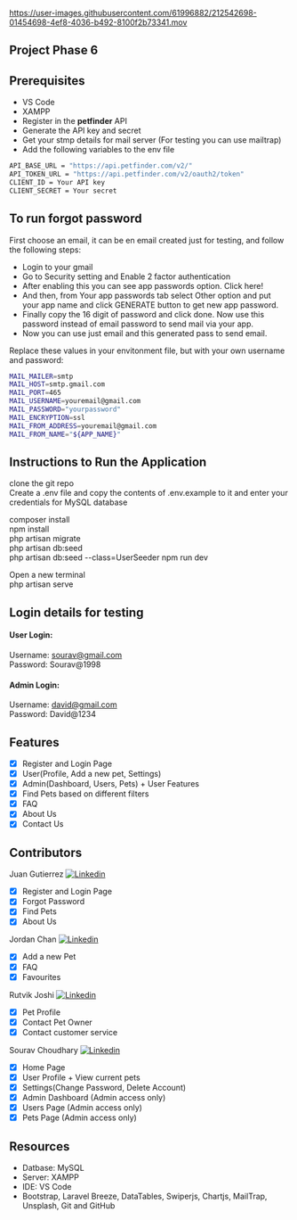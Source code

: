 

https://user-images.githubusercontent.com/61996882/212542698-01454698-4ef8-4036-b492-8100f2b73341.mov


## **Project Phase 6**

## Prerequisites

-   VS Code
-   XAMPP
-   Register in the **petfinder** API
-   Generate the API key and secret
-   Get your stmp details for mail server (For testing you can use mailtrap)
-   Add the following variables to the env file

```sh
API_BASE_URL = "https://api.petfinder.com/v2/"
API_TOKEN_URL = "https://api.petfinder.com/v2/oauth2/token"
CLIENT_ID = Your API key
CLIENT_SECRET = Your secret
```

## To run forgot password

First choose an email, it can be en email created just for testing, and follow the following steps:

-   Login to your gmail
-   Go to Security setting and Enable 2 factor authentication
-   After enabling this you can see app passwords option. Click here!
-   And then, from Your app passwords tab select Other option and put your app name and click GENERATE button to get new app password.
-   Finally copy the 16 digit of password and click done. Now use this password instead of email password to send mail via your app.
-   Now you can use just email and this generated pass to send email.

Replace these values in your envitonment file, but with your own username and password:

```sh
MAIL_MAILER=smtp
MAIL_HOST=smtp.gmail.com
MAIL_PORT=465
MAIL_USERNAME=youremail@gmail.com
MAIL_PASSWORD="yourpassword"
MAIL_ENCRYPTION=ssl
MAIL_FROM_ADDRESS=youremail@gmail.com
MAIL_FROM_NAME="${APP_NAME}"
```

## Instructions to Run the Application

clone the git repo  
Create a .env file and copy the contents of .env.example to it and enter your credentials for MySQL database

composer install  
npm install  
php artisan migrate  
php artisan db:seed  
php artisan db:seed --class=UserSeeder
npm run dev

Open a new terminal  
php artisan serve

## Login details for testing
#### User Login:  
Username: sourav@gmail.com  
Password: Sourav@1998  

#### Admin Login:  
Username: david@gmail.com  
Password: David@1234  

## Features

-   [x] Register and Login Page
-   [x] User(Profile, Add a new pet, Settings)
-   [x] Admin(Dashboard, Users, Pets) + User Features
-   [x] Find Pets based on different filters
-   [x] FAQ
-   [x] About Us
-   [x] Contact Us

## Contributors
Juan Gutierrez [<img src="https://i.stack.imgur.com/gVE0j.png" alt="Linkedin">](https://www.linkedin.com/in/-juan-gutierrez/) 
 -  [x] Register and Login Page
 -  [x] Forgot Password 
 -  [x] Find Pets
 -  [x] About Us

Jordan Chan [<img src="https://i.stack.imgur.com/gVE0j.png" alt="Linkedin">](https://www.linkedin.com/in/jordan-chan49/)  
 -  [x] Add a new Pet 
 -  [x] FAQ
 -  [x] Favourites

Rutvik Joshi [<img src="https://i.stack.imgur.com/gVE0j.png" alt="Linkedin">](https://www.linkedin.com/)  
 -  [x] Pet Profile 
 -  [x] Contact Pet Owner
 -  [x] Contact customer service

Sourav Choudhary [<img src="https://i.stack.imgur.com/gVE0j.png" alt="Linkedin">](https://www.linkedin.com/in/sourav009/)
 -  [x] Home Page
 -  [x] User Profile + View current pets
 -  [x] Settings(Change Password, Delete Account)
 -  [x] Admin Dashboard (Admin access only)
 -  [x] Users Page (Admin access only)
 -  [x] Pets Page (Admin access only)

 ## Resources

-   Datbase: MySQL
-   Server: XAMPP
-   IDE: VS Code
-   Bootstrap, Laravel Breeze, DataTables, Swiperjs, Chartjs, MailTrap, Unsplash, Git and GitHub
